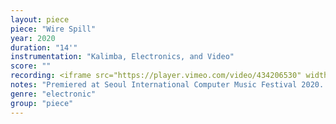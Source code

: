 ```yaml
---
layout: piece
piece: "Wire Spill"
year: 2020
duration: "14'"
instrumentation: "Kalimba, Electronics, and Video"
score: ""
recording: <iframe src="https://player.vimeo.com/video/434206530" width="100%" height="360" frameborder="0" allow="autoplay; fullscreen" allowfullscreen></iframe>
notes: "Premiered at Seoul International Computer Music Festival 2020. Jayu Theater, Seoul, South Korea."
genre: "electronic"
group: "piece"
---
```

